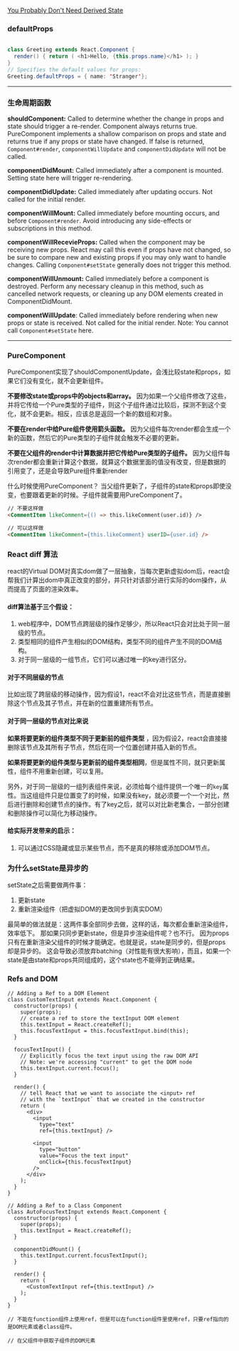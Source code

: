 [You Probably Don't Need Derived State](https://reactjs.org/blog/2018/06/07/you-probably-dont-need-derived-state.html#recommendation-fully-uncontrolled-component-with-a-key)

### defaultProps

```java

class Greeting extends React.Component {
  render() { return ( <h1>Hello, {this.props.name}</h1> ); }
}
// Specifies the default values for props:
Greeting.defaultProps = { name: 'Stranger'};

```

-----

### 生命周期函数
**shouldComponent:**
Called to determine whether the change in props and state should trigger a re-render.
Component always returns true.
PureComponent implements a shallow comparison on props and state and returns true if any props or state have changed.
If false is returned,
`Component#render`, `componentWillUpdate` and `componentDidUpdate` will not be called.

**componentDidMount:**
Called immediately after a component is mounted. Setting state here will trigger re-rendering.

**componentDidUpdate:**
Called immediately after updating occurs. Not called for the initial render.

**componentWillMount:**
Called immediately before mounting occurs, and before `Component#render`. Avoid introducing any side-effects or subscriptions in this method.

**componentWillRecevieProps:**
Called when the component may be receiving new props. React may call this even if props have not changed, so be sure to compare new and existing props if you may only want to handle changes.
Calling `Component#setState` generally does not trigger this method.

**componentWillUnmount:**
Called immediately before a component is destroyed. Perform any necessary cleanup in this method, such as cancelled network requests, or cleaning up any DOM elements created in ComponentDidMount.

**componentWillUpdate**:
Called immediately before rendering when new props or state is received. Not called for the initial render.
Note: You cannot call `Component#setState` here.

---

### PureComponent

PureComponent实现了shouldComponentUpdate，会浅比较state和props，如果它们没有变化，就不会更新组件。

**不要修改state或props中的objects和array。** 因为如果一个父组件修改了这些，并将它传给一个Pure类型的子组件，则这个子组件通过比较后，探测不到这个变化，就不会更新。相反，应该总是返回一个新的数组和对象。

**不要在render中给Pure组件使用箭头函数。** 因为父组件每次render都会生成一个新的函数，然后它的Pure类型的子组件就会触发不必要的更新。

**不要在父组件的render中计算数据并把它传给Pure类型的子组件。** 因为父组件每次render都会重新计算这个数据，就算这个数据里面的值没有改变，但是数据的引用变了，还是会导致Pure组件重新render

什么时候使用PureComponent？
当父组件更新了，子组件的state和props即使没变，也要跟着更新的时候。子组件就需要用PureComponent了。

```html
// 不要这样做
<CommentItem likeComment={() => this.likeComment(user.id)} />

// 可以这样做
<CommentItem likeComment={this.likeComment} userID={user.id} />
```


### React diff 算法

react的Virtual DOM对真实dom做了一层抽象，当每次更新虚拟dom后，react会帮我们计算出dom中真正改变的部分，并只针对该部分进行实际的dom操作，从而提高了页面的渲染效率。

#### diff算法基于三个假设：

1. web程序中，DOM节点跨层级的操作足够少，所以React只会对比处于同一层级的节点。
2. 类型相同的组件产生相似的DOM结构，类型不同的组件产生不同的DOM结构。
3. 对于同一层级的一组节点，它们可以通过唯一的key进行区分。

#### 对于不同层级的节点

比如出现了跨层级的移动操作，因为假设1，react不会对比这些节点，而是直接删除这个节点及其子节点，并在新的位置重建所有节点。

#### 对于同一层级的节点对比来说

**如果将要更新的组件类型不同于更新前的组件类型** ，因为假设2，react会直接接删除该节点及其所有子节点，然后在同一个位置创建并插入新的节点。

**如果将要更新的组件类型与更新前的组件类型相同**，但是属性不同，就只更新属性，组件不用重新创建，可以复用。

另外，对于同一层级的一组列表组件来说，必须给每个组件提供一个唯一的`key`属性。当这组组件只是位置变了的时候，如果没有key，就必须要一个一个对比，然后进行删除和创建节点的操作。有了key之后，就可以对比新老集合，一部分创建和删除操作可以简化为移动操作。

#### 给实际开发带来的启示：

1. 可以通过CSS隐藏或显示某些节点，而不是真的移除或添加DOM节点。



### 为什么setState是异步的

setState之后需要做两件事：
1. 更新state
2. 重新渲染组件（把虚拟DOM的更改同步到真实DOM）

最简单的做法就是：这两件事全部同步去做，这样的话，每次都会重新渲染组件，效率低下。
那如果只同步更新state，但是异步渲染组件呢？也不行。
因为props只有在重新渲染父组件的时候才能确定。也就是说，state是同步的，但是props却是异步的。
这会导致必须放弃batching（对性能有很大影响），而且，如果一个state是由state和props共同组成的，这个state也不能得到正确结果。



### Refs and DOM

```react
// Adding a Ref to a DOM Element
class CustomTextInput extends React.Component {
  constructor(props) {
    super(props);
    // create a ref to store the textInput DOM element
    this.textInput = React.createRef();
    this.focusTextInput = this.focusTextInput.bind(this);
  }

  focusTextInput() {
    // Explicitly focus the text input using the raw DOM API
    // Note: we're accessing "current" to get the DOM node
    this.textInput.current.focus();
  }

  render() {
    // tell React that we want to associate the <input> ref
    // with the `textInput` that we created in the constructor
    return (
      <div>
        <input
          type="text"
          ref={this.textInput} />

        <input
          type="button"
          value="Focus the text input"
          onClick={this.focusTextInput}
        />
      </div>
    );
  }
}

// Adding a Ref to a Class Component
class AutoFocusTextInput extends React.Component {
  constructor(props) {
    super(props);
    this.textInput = React.createRef();
  }

  componentDidMount() {
    this.textInput.current.focusTextInput();
  }

  render() {
    return (
      <CustomTextInput ref={this.textInput} />
    );
  }
}

// 不能在function组件上使用ref，但是可以在function组件里使用ref，只要ref指向的是DOM元素或者class组件。

// 在父组件中获取子组件的DOM元素
```





